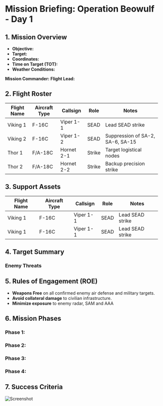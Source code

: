# **Mission Briefing: Operation Beowulf - Day 1**

## **1. Mission Overview**
- **Objective:** 
- **Target:** 
- **Coordinates:** 
- **Time on Target (TOT):** 
- **Weather Conditions:** 

**Mission Commander:** 
**Flight Lead:** 

## **2. Flight Roster**
| Flight Name   | Aircraft Type | Callsign          | Role                      | Notes                                     |
|---------------|---------------|-------------------|---------------------------|-------------------------------------------|
| Viking 1      | F-16C         | Viper 1-1         | SEAD                      | Lead SEAD strike                          |
| Viking 2      | F-16C         | Viper 1-2         | SEAD                      | Suppression of SA-2, SA-6, SA-15          |
| Thor 1        | F/A-18C       | Hornet 2-1        | Strike                    | Target logistical nodes                   |
| Thor 2        | F/A-18C       | Hornet 2-2        | Strike                    | Backup precision strike                   |

## **3. Support Assets**
| Flight Name   | Aircraft Type | Callsign          | Role                      | Notes                                     |
|---------------|---------------|-------------------|---------------------------|-------------------------------------------|
| Viking 1      | F-16C         | Viper 1-1         | SEAD                      | Lead SEAD strike                          |
| Viking 1      | F-16C         | Viper 1-1         | SEAD                      | Lead SEAD strike                          |

## **4. Target Summary**

### **Enemy Threats**

## **5. Rules of Engagement (ROE)**
- **Weapons Free** on all confirmed enemy air defense and military targets.  
- **Avoid collateral damage** to civilian infrastructure.  
- **Minimize exposure** to enemy radar, SAM and AAA

## **6. Mission Phases**
### **Phase 1:**

### **Phase 2:**

### **Phase 3:**

### **Phase 4:**

## **7. Success Criteria**

![Screenshot](https://github.com/hitchc8ck/dcs/blob/main/missions/campaigns/syria/op_beowulf/mission%20data/images/air_defence_academy.png)